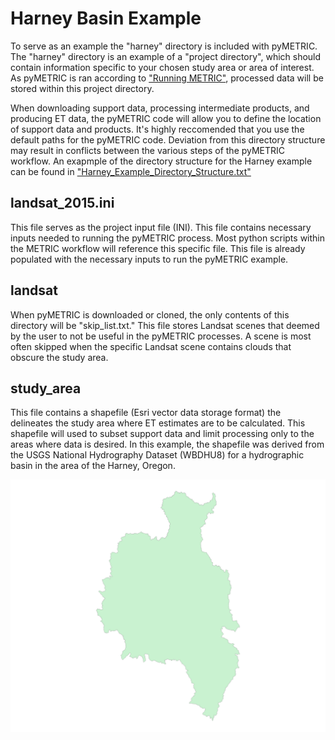 # Harney Basin Example

To serve as an example the "harney" directory is included with pyMETRIC.  The "harney" directory is an example of a "project directory", which should contain information specific to your chosen study area or area of interest.   As pyMETRIC is ran according to ["Running METRIC"](docs/EXAMPLE_METRIC.md), processed data will be stored within this project directory.  

When downloading support data, processing intermediate products, and producing ET data, the pyMETRIC code will allow you to define the location of support data and products.  It's highly reccomended that you use the default paths for the pyMETRIC code.  Deviation from this directory structure may result in conflicts between the various steps of the pyMETRIC workflow. An exapmple of the directory structure for the Harney example can be found in ["Harney_Example_Directory_Structure.txt"](harney/Harney_Example_Directory_Structure.txt)


## landsat_2015.ini
This file serves as the project input file (INI).  This file contains necessary inputs needed to running the pyMETRIC process.  Most python scripts within the METRIC workflow will reference this specific file.  This file is already populated with the necessary inputs to run the pyMETRIC example.

## landsat
When pyMETRIC is downloaded or cloned, the only contents of this directory will be "skip_list.txt."  This file stores Landsat scenes that deemed by the user to not be useful in the pyMETRIC processes.  A scene is most often skipped when the specific Landsat scene contains clouds that obscure the study area.

## study_area
This file contains a shapefile (Esri vector data storage format) the delineates the study area where ET estimates are to be calculated.  This shapefile will used to subset support data and limit processing only to the areas where data is desired.  In this example, the shapefile was derived from the USGS National Hydrography Dataset (WBDHU8) for a hydrographic basin in the area of the Harney, Oregon.

![Alt text](../docs/images/harney_shapefile.png?raw=true "Harney Basin, Oregon")



